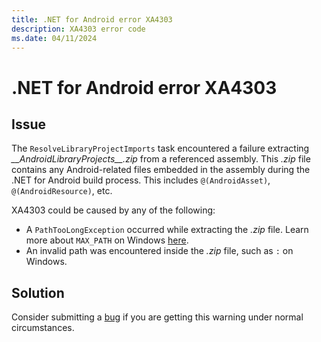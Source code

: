 ```yaml
---
title: .NET for Android error XA4303
description: XA4303 error code
ms.date: 04/11/2024
---
```

# .NET for Android error XA4303

## Issue

The `ResolveLibraryProjectImports` task encountered a failure
extracting *\_\_AndroidLibraryProjects\_\_.zip* from a referenced
assembly. This *.zip* file contains any Android-related files embedded in
the assembly during the .NET for Android build process. This includes
`@(AndroidAsset)`, `@(AndroidResource)`, etc.

XA4303 could be caused by any of the following:

  - A `PathTooLongException` occurred while extracting the *.zip* file.
    Learn more about `MAX_PATH` on Windows [here][max_path].
  - An invalid path was encountered inside the *.zip* file, such as `:` on
    Windows.

## Solution

Consider submitting a [bug][bug] if you are getting this warning under
normal circumstances.

[max_path]: /windows/desktop/FileIO/naming-a-file#maximum-path-length-limitation
[bug]: https://github.com/xamarin/xamarin-android/wiki/Submitting-Bugs,-Feature-Requests,-and-Pull-Requests
